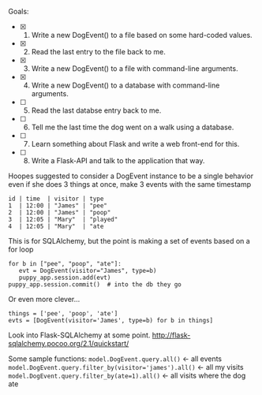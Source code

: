 Goals:

- [x] 1. Write a new DogEvent() to a file based on some hard-coded values.
- [x] 2. Read the last entry to the file back to me.
- [x] 3. Write a new DogEvent() to a file with command-line arguments.
- [x] 4. Write a new DogEvent() to a database with command-line arguments.
- [ ] 5. Read the last databse entry back to me.
- [ ] 6. Tell me the last time the dog went on a walk using a database.
- [ ] 7. Learn something about Flask and write a web front-end for this.
- [ ] 8. Write a Flask-API and talk to the application that way.


Hoopes suggested to consider a DogEvent instance to be a single behavior
even if she does 3 things at once, make 3 events with the same timestamp

```
id | time  | visitor | type
1  | 12:00 | "James" | "pee"
2  | 12:00 | "James" | "poop"
3  | 12:05 | "Mary"  | "played"
4  | 12:05 | "Mary"  | "ate
```

This is for SQLAlchemy, but the point is making a set of events based on a for loop

```
for b in ["pee", "poop", "ate"]:
   evt = DogEvent(visitor="James", type=b)
   puppy_app.session.add(evt)
puppy_app.session.commit()  # into the db they go
```

Or even more clever...

```
things = ['pee', 'poop', 'ate']
evts = [DogEvent(visitor='James', type=b) for b in things]
```

Look into Flask-SQLAlchemy at some point.
http://flask-sqlalchemy.pocoo.org/2.1/quickstart/

Some sample functions:
`model.DogEvent.query.all()` <- all events
`model.DogEvent.query.filter_by(visitor='james').all()` <- all my visits
`model.DogEvent.query.filter_by(ate=1).all()` <- all visits where the dog ate
